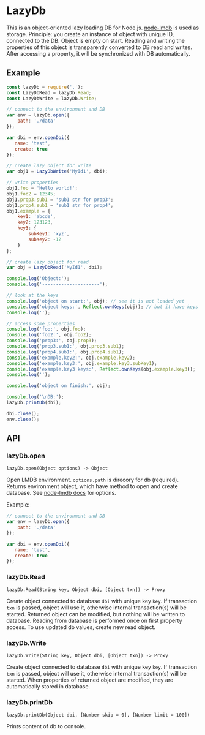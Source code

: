 LazyDb
=========

This is an object-oriented lazy loading DB for Node.js.
[node-lmdb](https://github.com/druide/node-lmdb) is used as storage.
Principle: you create an instance of object with unique ID, connected to the DB. Object is empty on start.
Reading and writing the properties of this object is transparently converted to DB read and writes.
After accessing a property, it will be synchronized with DB automatically.

Example
-------

```javascript
const lazyDb = require('.');
const LazyDbRead = lazyDb.Read;
const LazyDbWrite = lazyDb.Write;

// connect to the environment and DB
var env = lazyDb.open({
    path: './data'
});

var dbi = env.openDbi({
   name: 'test',
   create: true
});

// create lazy object for write
var obj1 = LazyDbWrite('MyId1', dbi);

// write properties
obj1.foo = 'Hello world!';
obj1.foo2 = 12345;
obj1.prop3.sub1 = 'sub1 str for prop3';
obj1.prop4.sub1 = 'sub1 str for prop4';
obj1.example = {
    key1: 'abcde',
    key2: 123123,
    key3: {
        subKey1: 'xyz',
        subKey2: -12
    }
};

// create lazy object for read
var obj = LazyDbRead('MyId1', dbi);

console.log('Object:');
console.log('---------------------');

// look at the keys
console.log('object on start:', obj); // see it is not loaded yet
console.log('object keys:', Reflect.ownKeys(obj)); // but it have keys
console.log('');

// access some properties
console.log('foo:', obj.foo);
console.log('foo2:', obj.foo2);
console.log('prop3:', obj.prop3);
console.log('prop3.sub1:', obj.prop3.sub1);
console.log('prop4.sub1:', obj.prop4.sub1);
console.log('example.key2:', obj.example.key2);
console.log('example.key3:', obj.example.key3.subKey1);
console.log('example.key3 keys:', Reflect.ownKeys(obj.example.key3));
console.log('');

console.log('object on finish:', obj);

console.log('\nDB:');
lazyDb.printDb(dbi);

dbi.close();
env.close();
```

API
-------

### lazyDb.open

`lazyDb.open(Object options) -> Object`

Open LMDB environment. `options.path` is direcory for db (required). Returns environment object, which have method
to open and create database. See [node-lmdb docs](https://github.com/druide/node-lmdb) for options.

Example:

```javascript
// connect to the environment and DB
var env = lazyDb.open({
    path: './data'
});

var dbi = env.openDbi({
   name: 'test',
   create: true
});
```

### lazyDb.Read

`lazyDb.Read(String key, Object dbi, [Object txn]) -> Proxy`

Create object connected to database `dbi` with unique key `key`. If transaction `txn` is passed, object will use it,
otherwise internal transaction(s) will be started.
Returned object can be modified, but nothing will be written to database. Reading from database is performed
once on first property access. To use updated db values, create new read object. 

### lazyDb.Write

`lazyDb.Write(String key, Object dbi, [Object txn]) -> Proxy`

Create object connected to database `dbi` with unique key `key`. If transaction `txn` is passed, object will use it,
otherwise internal transaction(s) will be started.
When properties of returned object are modified, they are automatically stored in database.

### lazyDb.printDb

`lazyDb.printDb(Object dbi, [Number skip = 0], [Number limit = 100])`

Prints content of db to console.
